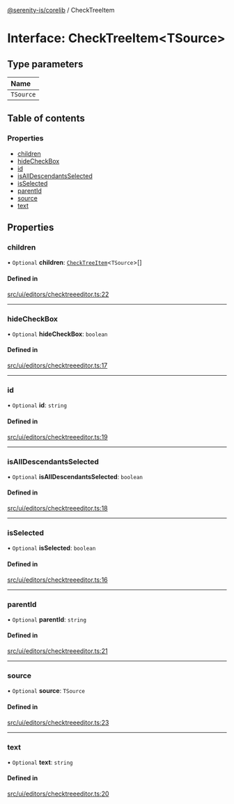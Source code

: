[@serenity-is/corelib](../README.md) / CheckTreeItem

# Interface: CheckTreeItem\<TSource\>

## Type parameters

| Name |
| :------ |
| `TSource` |

## Table of contents

### Properties

- [children](CheckTreeItem.md#children)
- [hideCheckBox](CheckTreeItem.md#hidecheckbox)
- [id](CheckTreeItem.md#id)
- [isAllDescendantsSelected](CheckTreeItem.md#isalldescendantsselected)
- [isSelected](CheckTreeItem.md#isselected)
- [parentId](CheckTreeItem.md#parentid)
- [source](CheckTreeItem.md#source)
- [text](CheckTreeItem.md#text)

## Properties

### children

• `Optional` **children**: [`CheckTreeItem`](CheckTreeItem.md)\<`TSource`\>[]

#### Defined in

[src/ui/editors/checktreeeditor.ts:22](https://github.com/serenity-is/serenity/blob/master/packages/corelib/src/ui/editors/checktreeeditor.ts#L22)

___

### hideCheckBox

• `Optional` **hideCheckBox**: `boolean`

#### Defined in

[src/ui/editors/checktreeeditor.ts:17](https://github.com/serenity-is/serenity/blob/master/packages/corelib/src/ui/editors/checktreeeditor.ts#L17)

___

### id

• `Optional` **id**: `string`

#### Defined in

[src/ui/editors/checktreeeditor.ts:19](https://github.com/serenity-is/serenity/blob/master/packages/corelib/src/ui/editors/checktreeeditor.ts#L19)

___

### isAllDescendantsSelected

• `Optional` **isAllDescendantsSelected**: `boolean`

#### Defined in

[src/ui/editors/checktreeeditor.ts:18](https://github.com/serenity-is/serenity/blob/master/packages/corelib/src/ui/editors/checktreeeditor.ts#L18)

___

### isSelected

• `Optional` **isSelected**: `boolean`

#### Defined in

[src/ui/editors/checktreeeditor.ts:16](https://github.com/serenity-is/serenity/blob/master/packages/corelib/src/ui/editors/checktreeeditor.ts#L16)

___

### parentId

• `Optional` **parentId**: `string`

#### Defined in

[src/ui/editors/checktreeeditor.ts:21](https://github.com/serenity-is/serenity/blob/master/packages/corelib/src/ui/editors/checktreeeditor.ts#L21)

___

### source

• `Optional` **source**: `TSource`

#### Defined in

[src/ui/editors/checktreeeditor.ts:23](https://github.com/serenity-is/serenity/blob/master/packages/corelib/src/ui/editors/checktreeeditor.ts#L23)

___

### text

• `Optional` **text**: `string`

#### Defined in

[src/ui/editors/checktreeeditor.ts:20](https://github.com/serenity-is/serenity/blob/master/packages/corelib/src/ui/editors/checktreeeditor.ts#L20)
